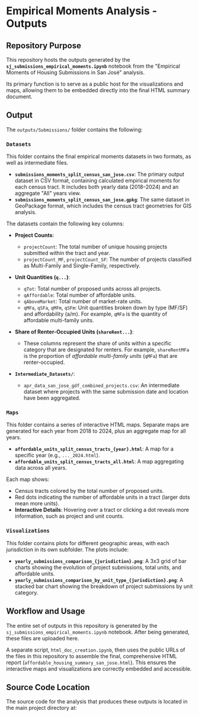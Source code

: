 # Empirical Moments Analysis - Outputs

## Repository Purpose

This repository hosts the outputs generated by the **`sj_submissions_empirical_moments.ipynb`** notebook from the "Empirical Moments of Housing Submissions in San José" analysis.

Its primary function is to serve as a public host for the visualizations and maps, allowing them to be embedded directly into the final HTML summary document.

## Output

The `outputs/Submissions/` folder contains the following:

### `Datasets`

This folder contains the final empirical moments datasets in two formats, as well as intermediate files.

-   **`submissions_moments_split_census_san_jose.csv`**: The primary output dataset in CSV format, containing calculated empirical moments for each census tract. It includes both yearly data (2018–2024) and an aggregate "All" years view.
-   **`submissions_moments_split_census_san_jose.gpkg`**: The same dataset in GeoPackage format, which includes the census tract geometries for GIS analysis.

The datasets contain the following key columns:
-   **Project Counts**:
    -   `projectCount`: The total number of unique housing projects submitted within the tract and year.
    -   `projectCount_MF`, `projectCount_SF`: The number of projects classified as Multi-Family and Single-Family, respectively.
-   **Unit Quantities (`q...`)**:
    -   `qTot`: Total number of proposed units across all projects.
    -   `qAffordable`: Total number of affordable units.
    -   `qAboveMarket`: Total number of market-rate units.
    -   `qMFa`, `qSFa`, `qMFm`, `qSFm`: Unit quantities broken down by type (MF/SF) and affordability (a/m). For example, `qMFa` is the quantity of affordable multi-family units.
-   **Share of Renter-Occupied Units (`shareRent...`)**:
    -   These columns represent the share of units within a specific category that are designated for renters. For example, `shareRentMFa` is the proportion of *affordable multi-family units* (`qMFa`) that are renter-occupied.

-   **`Intermediate_Datasets/`**:
    -   `apr_data_san_jose_gdf_combined_projects.csv`: An intermediate dataset where projects with the same submission date and location have been aggregated.

### `Maps`

This folder contains a series of interactive HTML maps. Separate maps are generated for each year from 2018 to 2024, plus an aggregate map for all years.

-   **`affordable_units_split_census_tracts_{year}.html`**: A map for a specific year (e.g., `..._2024.html`).
-   **`affordable_units_split_census_tracts_all.html`**: A map aggregating data across all years.

Each map shows:
-   Census tracts colored by the total number of proposed units.
-   Red dots indicating the number of affordable units in a tract (larger dots mean more units).
-   **Interactive Details**: Hovering over a tract or clicking a dot reveals more information, such as project and unit counts.

### `Visualizations`

This folder contains plots for different geographic areas, with each jurisdiction in its own subfolder. The plots include:
-   **`yearly_submissions_comparison_{jurisdiction}.png`**: A 3x3 grid of bar charts showing the evolution of project submissions, total units, and affordable units.
-   **`yearly_submissions_comparison_by_unit_type_{jurisdiction}.png`**: A stacked bar chart showing the breakdown of project submissions by unit category.

## Workflow and Usage

The entire set of outputs in this repository is generated by the `sj_submissions_empirical_moments.ipynb` notebook. After being generated, these files are uploaded here.

A separate script, `html_doc_creation.ipynb`, then uses the public URLs of the files in this repository to assemble the final, comprehensive HTML report (`affordable_housing_summary_san_jose.html`). This ensures the interactive maps and visualizations are correctly embedded and accessible.

## Source Code Location

The source code for the analysis that produces these outputs is located in the main project directory at:
